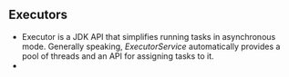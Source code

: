 ## Executors
- Executor is a JDK API that simplifies running tasks in asynchronous mode. Generally speaking, _ExecutorService_ automatically provides a pool of threads and an API for assigning tasks to it.
- 